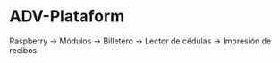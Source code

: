 # ADV-Plataform

Raspberry 
	-> Módulos 
		-> Billetero
		-> Lector de cédulas
		-> Impresión de recibos
					